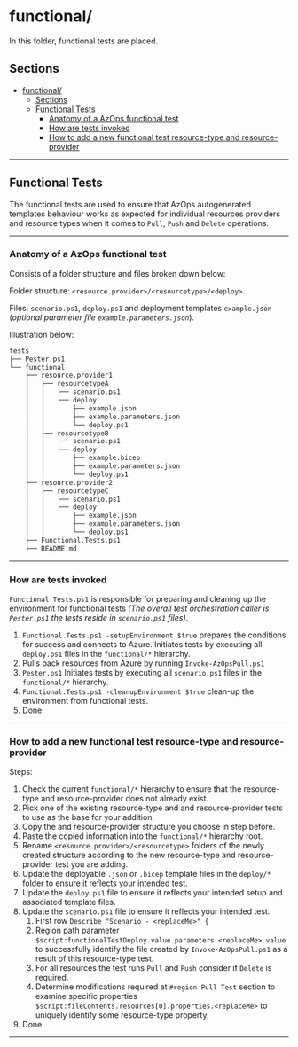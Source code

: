 ﻿# functional/

In this folder, functional tests are placed.

## Sections

- [functional/](#functional)
  - [Sections](#sections)
  - [Functional Tests](#functional-tests)
    - [Anatomy of a AzOps functional test](#anatomy-of-a-azops-functional-test)
    - [How are tests invoked](#how-are-tests-invoked)
    - [How to add a new functional test resource-type and resource-provider](#how-to-add-a-new-functional-test-resource-type-and-resource-provider)

---

## Functional Tests

The functional tests are used to ensure that AzOps autogenerated templates behaviour works as expected for individual resources providers and resource types when it comes to `Pull`, `Push` and `Delete` operations.

---

### Anatomy of a AzOps functional test

Consists of a folder structure and files broken down below:

Folder structure: `<resource.provider>/<resourcetype>/<deploy>`.

Files: `scenario.ps1`, `deploy.ps1` and deployment templates `example.json` (*optional parameter file `example.parameters.json`*).

Illustration below:

```bash
tests
├── Pester.ps1
└── functional
    ├── resource.provider1
    │   ├── resourcetypeA
    │   │   ├── scenario.ps1
    │   │   └── deploy
    │   │       ├── example.json
    │   │       ├── example.parameters.json
    │   │       └── deploy.ps1
    │   ├── resourcetypeB
    │   │   ├── scenario.ps1
    │   │   └── deploy
    │   │       ├── example.bicep
    │   │       ├── example.parameters.json
    │   │       └── deploy.ps1
    ├── resource.provider2
    │   ├── resourcetypeC
    │   │   ├── scenario.ps1
    │   │   └── deploy
    │   │       ├── example.json
    │   │       ├── example.parameters.json
    │   │       └── deploy.ps1
    ├── Functional.Tests.ps1
    ├── README.md

```
---

### How are tests invoked

`Functional.Tests.ps1` is responsible for preparing and cleaning up the environment for functional tests *(The overall test orchestration caller is `Pester.ps1` the tests reside in `scenario.ps1` files)*.
   1. `Functional.Tests.ps1 -setupEnvironment $true` prepares the conditions for success and connects to Azure. Initiates tests by executing all `deploy.ps1` files in the `functional/*` hierarchy.
   2. Pulls back resources from Azure by running `Invoke-AzOpsPull.ps1`
   3. `Pester.ps1` Initiates tests by executing all `scenario.ps1` files in the `functional/*` hierarchy.
   4. `Functional.Tests.ps1 -cleanupEnvironment $true` clean-up the environment from functional tests.
   5. Done.

---

### How to add a new functional test resource-type and resource-provider

Steps:

1. Check the current `functional/*` hierarchy to ensure that the resource-type and resource-provider does not already exist.
2. Pick one of the existing resource-type and and resource-provider tests to use as the base for your addition.
3. Copy the and resource-provider structure you choose in step before.
4. Paste the copied information into the `functional/*` hierarchy root.
5. Rename `<resource.provider>/<resourcetype>` folders of the newly created structure according to the new resource-type and resource-provider test you are adding.
6. Update the deployable `.json` or `.bicep` template files in the `deploy/*` folder to ensure it reflects your intended test.
7. Update the `deploy.ps1` file to ensure it reflects your intended setup and associated template files.
8. Update the `scenario.ps1` file to ensure it reflects your intended test.
   1. First row `Describe "Scenario - <replaceMe>" {`
   2. Region path parameter `$script:functionalTestDeploy.value.parameters.<replaceMe>.value` to successfully identify the file created by `Invoke-AzOpsPull.ps1` as a result of this resource-type test.
   3. For all resources the test runs `Pull` and `Push` consider if `Delete` is required.
   4. Determine modifications required at `#region Pull Test` section to examine specific properties `$script:fileContents.resources[0].properties.<replaceMe>` to uniquely identify some resource-type property.
9. Done

---